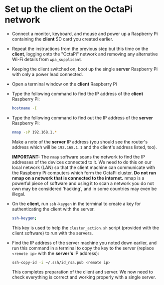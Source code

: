 # Set up the client on the OctaPi network

- Connect a monitor, keyboard, and mouse and power up a Raspberry Pi containing the **client** SD card you created earlier.

- Repeat the instructions from the previous step but this time on the **client**, logging onto the "OctaPi" network and removing any alternative Wi-Fi details from `wpa_supplicant`.

- Keeping the client switched on, boot up the single **server** Raspberry Pi with only a power lead connected.

- Open a terminal window on the **client** Raspberry Pi

- Type the following command to find the IP address of the **client** Raspberry Pi:

    ```bash
    hostname -I
    ```

- Type the following command to find out the IP address of the **server** Raspberry Pi:

    ```bash
    nmap -sP 192.168.1.*
    ```

    Make a note of the **server** IP address (you should see the router's address which will be `192.168.1.1` and the client's address listed, too).

    **IMPORTANT:** The `nmap` software scans the network to find the IP addresses of the devices connected to it. We need to do this on our local network (LAN) so that the client machine can communicate with the Raspberry Pi computers which form the OctaPi cluster. **Do not run nmap on a network that is connected to the internet.** nmap is a powerful piece of software and using it to scan a network you do not own may be considered 'hacking', and in some countries may even be illegal.

- On the **client**, run `ssh-keygen` in the terminal to create a key for authenticating the client with the server.

    ```bash
    ssh-keygen;
    ```

    This key is used to help the `cluster_action.sh` script (provided with the client software) to run with the servers.

- Find the IP address of the server machine you noted down earlier, and run this command in a terminal to copy the key to the server (replace `<remote ip>` with the **server's** IP address):

    ```bash
    ssh-copy-id -i ~/.ssh/id_rsa.pub <remote ip>
    ```

    This completes preparation of the client and server. We now need to check everything is correct and working properly with a single server.

